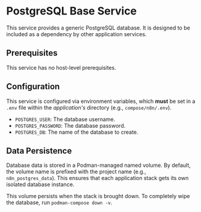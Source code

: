 # PostgreSQL Base Service

This service provides a generic PostgreSQL database. It is designed to be included as a dependency by other application services.

## Prerequisites

This service has no host-level prerequisites.

## Configuration

This service is configured via environment variables, which **must** be set in a `.env` file within the *application's* directory (e.g., `compose/n8n/.env`).

- `POSTGRES_USER`: The database username.
- `POSTGRES_PASSWORD`: The database password.
- `POSTGRES_DB`: The name of the database to create.

## Data Persistence

Database data is stored in a Podman-managed named volume. By default, the volume name is prefixed with the project name (e.g., `n8n_postgres_data`). This ensures that each application stack gets its own isolated database instance.

This volume persists when the stack is brought down. To completely wipe the database, run `podman-compose down -v`.